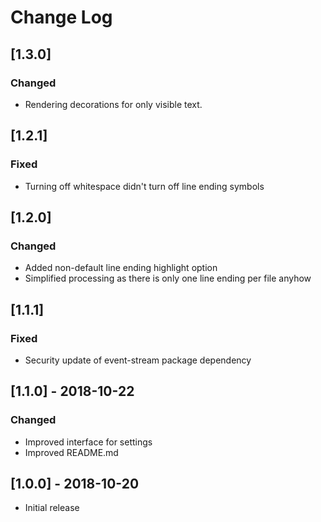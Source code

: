 # Change Log

## [1.3.0]

### Changed
- Rendering decorations for only visible text.


## [1.2.1]

### Fixed
- Turning off whitespace didn't turn off line ending symbols


## [1.2.0]

### Changed
- Added non-default line ending highlight option
- Simplified processing as there is only one line ending per file anyhow


## [1.1.1]

### Fixed
- Security update of event-stream package dependency


## [1.1.0] - 2018-10-22

### Changed
- Improved interface for settings
- Improved README.md


## [1.0.0] - 2018-10-20

- Initial release
